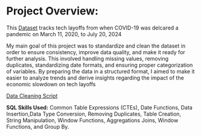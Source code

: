 # Project Overview:

This [Dataset](https://www.kaggle.com/datasets/swaptr/layoffs-2022) tracks tech layoffs from when COVID-19 was delcared a pandemic on March 11, 2020, to July 20, 2024

My main goal of this project was to standardize and clean the dataset in order to ensure consistency, improve data quality, and make it ready for further analysis. This involved handling missing values, removing duplicates, standardizing date formats, and ensuring proper categorization of variables. 
By preparing the data in a structured format, I aimed to make it easier to analyze trends and derive insights regarding the impact of the economic slowdown on tech layoffs

[Data Cleaning Script](https://github.com/ivanmu-1/SQL-Portfolio/blob/main/Data%20Cleaning%20Layoffs/layoffs_data_cleaningproject.sql)

__SQL Skills Used:__ Common Table Expressions (CTEs), Date Functions, Data Insertion,Data Type Conversion, Removing Duplicates, Table Creation, String Manipulation, Window Functions, Aggregations Joins, Window Functions, and Group By.
